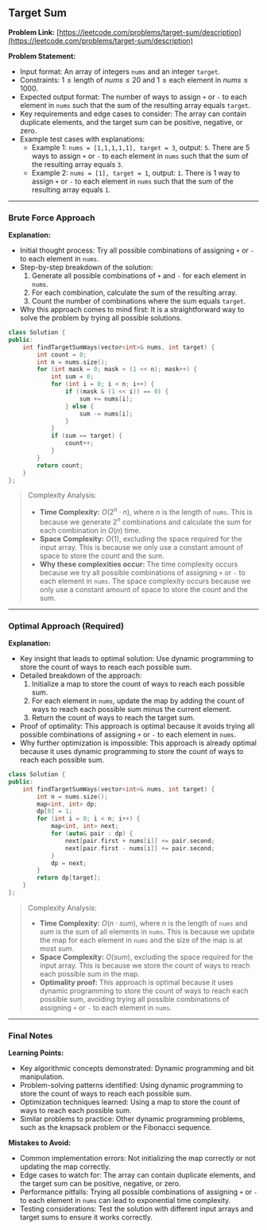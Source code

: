 ## Target Sum

**Problem Link:** [https://leetcode.com/problems/target-sum/description](https://leetcode.com/problems/target-sum/description)

**Problem Statement:**
- Input format: An array of integers `nums` and an integer `target`.
- Constraints: $1 \leq \text{length of } nums \leq 20$ and $1 \leq \text{each element in } nums \leq 1000$.
- Expected output format: The number of ways to assign `+` or `-` to each element in `nums` such that the sum of the resulting array equals `target`.
- Key requirements and edge cases to consider: The array can contain duplicate elements, and the target sum can be positive, negative, or zero.
- Example test cases with explanations:
  - Example 1: `nums = [1,1,1,1,1], target = 3`, output: `5`. There are 5 ways to assign `+` or `-` to each element in `nums` such that the sum of the resulting array equals `3`.
  - Example 2: `nums = [1], target = 1`, output: `1`. There is 1 way to assign `+` or `-` to each element in `nums` such that the sum of the resulting array equals `1`.

---

### Brute Force Approach

**Explanation:**
- Initial thought process: Try all possible combinations of assigning `+` or `-` to each element in `nums`.
- Step-by-step breakdown of the solution:
  1. Generate all possible combinations of `+` and `-` for each element in `nums`.
  2. For each combination, calculate the sum of the resulting array.
  3. Count the number of combinations where the sum equals `target`.
- Why this approach comes to mind first: It is a straightforward way to solve the problem by trying all possible solutions.

```cpp
class Solution {
public:
    int findTargetSumWays(vector<int>& nums, int target) {
        int count = 0;
        int n = nums.size();
        for (int mask = 0; mask < (1 << n); mask++) {
            int sum = 0;
            for (int i = 0; i < n; i++) {
                if ((mask & (1 << i)) == 0) {
                    sum += nums[i];
                } else {
                    sum -= nums[i];
                }
            }
            if (sum == target) {
                count++;
            }
        }
        return count;
    }
};
```

> Complexity Analysis:
> - **Time Complexity:** $O(2^n \cdot n)$, where $n$ is the length of `nums`. This is because we generate $2^n$ combinations and calculate the sum for each combination in $O(n)$ time.
> - **Space Complexity:** $O(1)$, excluding the space required for the input array. This is because we only use a constant amount of space to store the count and the sum.
> - **Why these complexities occur:** The time complexity occurs because we try all possible combinations of assigning `+` or `-` to each element in `nums`. The space complexity occurs because we only use a constant amount of space to store the count and the sum.

---

### Optimal Approach (Required)

**Explanation:**
- Key insight that leads to optimal solution: Use dynamic programming to store the count of ways to reach each possible sum.
- Detailed breakdown of the approach:
  1. Initialize a map to store the count of ways to reach each possible sum.
  2. For each element in `nums`, update the map by adding the count of ways to reach each possible sum minus the current element.
  3. Return the count of ways to reach the target sum.
- Proof of optimality: This approach is optimal because it avoids trying all possible combinations of assigning `+` or `-` to each element in `nums`.
- Why further optimization is impossible: This approach is already optimal because it uses dynamic programming to store the count of ways to reach each possible sum.

```cpp
class Solution {
public:
    int findTargetSumWays(vector<int>& nums, int target) {
        int n = nums.size();
        map<int, int> dp;
        dp[0] = 1;
        for (int i = 0; i < n; i++) {
            map<int, int> next;
            for (auto& pair : dp) {
                next[pair.first + nums[i]] += pair.second;
                next[pair.first - nums[i]] += pair.second;
            }
            dp = next;
        }
        return dp[target];
    }
};
```

> Complexity Analysis:
> - **Time Complexity:** $O(n \cdot sum)$, where $n$ is the length of `nums` and $sum$ is the sum of all elements in `nums`. This is because we update the map for each element in `nums` and the size of the map is at most $sum$.
> - **Space Complexity:** $O(sum)$, excluding the space required for the input array. This is because we store the count of ways to reach each possible sum in the map.
> - **Optimality proof:** This approach is optimal because it uses dynamic programming to store the count of ways to reach each possible sum, avoiding trying all possible combinations of assigning `+` or `-` to each element in `nums`.

---

### Final Notes

**Learning Points:**
- Key algorithmic concepts demonstrated: Dynamic programming and bit manipulation.
- Problem-solving patterns identified: Using dynamic programming to store the count of ways to reach each possible sum.
- Optimization techniques learned: Using a map to store the count of ways to reach each possible sum.
- Similar problems to practice: Other dynamic programming problems, such as the knapsack problem or the Fibonacci sequence.

**Mistakes to Avoid:**
- Common implementation errors: Not initializing the map correctly or not updating the map correctly.
- Edge cases to watch for: The array can contain duplicate elements, and the target sum can be positive, negative, or zero.
- Performance pitfalls: Trying all possible combinations of assigning `+` or `-` to each element in `nums` can lead to exponential time complexity.
- Testing considerations: Test the solution with different input arrays and target sums to ensure it works correctly.
